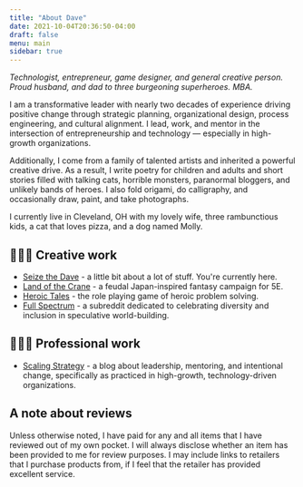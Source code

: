 ```yaml
---
title: "About Dave"
date: 2021-10-04T20:36:50-04:00
draft: false
menu: main
sidebar: true
---
```


*Technologist, entrepreneur, game designer, and general creative person. Proud husband, and dad to three burgeoning superheroes. MBA.*

I am a transformative leader with nearly two decades of experience driving positive change through strategic planning, organizational design, process engineering, and cultural alignment. I lead, work, and mentor in the intersection of entrepreneurship and technology — especially in high-growth organizations.

Additionally, I come from a family of talented artists and inherited a powerful creative drive. As a result, I write poetry for children and adults and short stories filled with talking cats, horrible monsters, paranormal bloggers, and unlikely bands of heroes. I also fold origami, do calligraphy, and occasionally draw, paint, and take photographs.

I currently live in Cleveland, OH with my lovely wife, three rambunctious kids, a cat that loves pizza, and a dog named Molly.

## 👨🏽‍🎨 Creative work

* [Seize the Dave](https://www.carpedavid.com) - a little bit about a lot of stuff. You're currently here.
* [Land of the Crane](https://www.landofthecrane.com) - a feudal Japan-inspired fantasy campaign for 5E.
* [Heroic Tales](https://www.heroictalesrpg.com) - the role playing game of heroic problem solving.
* [Full Spectrum](https://www.reddit.com/r/full_spectrum) - a subreddit dedicated to celebrating diversity and inclusion in speculative world-building.

## 🧑🏽‍💻 Professional work

* [Scaling Strategy](https://www.carpedavid.com/scalingstrategy/) - a blog about leadership, mentoring, and intentional change, specifically as practiced in high-growth, technology-driven organizations.

## A note about reviews

Unless otherwise noted, I have paid for any and all items that I have reviewed out of my own pocket. I will always disclose whether an item has been provided to me for review purposes. I may include links to retailers that I purchase products from, if I feel that the retailer has provided excellent service.
